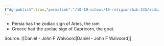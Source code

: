 ```yaml
---
{"dg-publish":true,"permalink":"/10-19-school/15-religion/bib-235/zodiac-signs-based-on-astronomical-geography/","created":"2023-10-03","updated":"2024-02-14"}
---
```


- Persia has the zodiac sign of Aries, the ram
- Greece had the zodiac sign of Capricorn, the goat.

Source: [[Daniel - John F Walvoord\|Daniel - John F Walvoord]]
